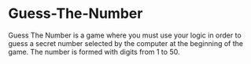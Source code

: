 # Guess-The-Number
Guess The Number is a game where you must use your logic in order to guess a secret number selected by the computer at the beginning of the game. The number is formed with digits from 1 to 50.
